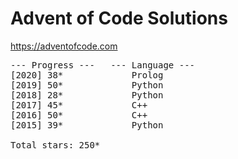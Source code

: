 # Advent of Code Solutions

https://adventofcode.com

<pre>
--- Progress ---   --- Language ---
[2020] 38*             Prolog
[2019] 50*             Python
[2018] 28*             Python
[2017] 45*             C++
[2016] 50*             C++
[2015] 39*             Python

Total stars: 250*
</pre>
